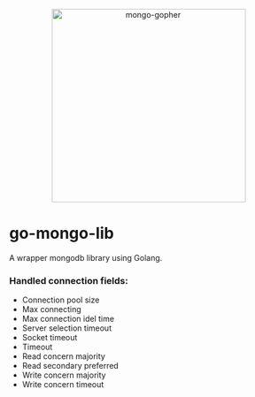 <p align="center"><img src="https://user-images.githubusercontent.com/31778886/201464741-b3741431-23e7-46de-9312-da76fb4efcb6.png" alt="mongo-gopher" width="350px"/></p>

# go-mongo-lib

A wrapper mongodb library using Golang.

### Handled connection fields:

 - Connection pool size
 - Max connecting
 - Max connection idel time
 - Server selection timeout
 - Socket timeout
 - Timeout
 - Read concern majority
 - Read secondary preferred
 - Write concern majority
 - Write concern timeout